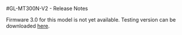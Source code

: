 #GL-MT300N-V2 - Release Notes



Firmware 3.0 for this model is not yet available. Testing version can be downloaded <a href="http://download.gl-inet.com/firmware/mt300n-v2/testing/" target="_blank">here</a>.
